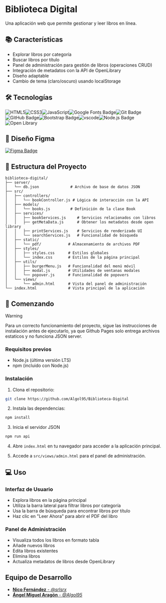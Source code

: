 # Biblioteca Digital

Una aplicación web que permite gestionar y leer libros en línea.

## 📚 Características

- Explorar libros por categoría
- Buscar libros por título
- Panel de administración para gestión de libros (operaciones CRUD)
- Integración de metadatos con la API de OpenLibrary
- Diseño adaptable
- Cambio de tema (claro/oscuro) usando localStorage

## 🛠️ Tecnologías

![HTML5](https://img.shields.io/badge/HTML5-E34F26?style=for-the-badge&logo=html5&logoColor=white)![CSS3](https://img.shields.io/badge/CSS3-1572B6?style=for-the-badge&logo=css3&logoColor=white)![JavaScript](https://img.shields.io/badge/JavaScript-F7DF1E?style=for-the-badge&logo=javascript&logoColor=black)![Google Fonts Badge](https://img.shields.io/badge/Google%20Fonts-4285F4?logo=googlefonts&logoColor=fff&style=for-the-badge)![Git Badge](https://img.shields.io/badge/Git-F05032?logo=git&logoColor=fff&style=for-the-badge)![GitHub Badge](https://img.shields.io/badge/GitHub-181717?logo=github&logoColor=fff&style=for-the-badge)![Bootstrap Badge](https://img.shields.io/badge/Bootstrap-7952B3?logo=bootstrap&logoColor=fff&style=for-the-badge)![vscode](https://img.shields.io/badge/vs%20code-0040a6?&logoColor=fff&style=for-the-badge&colorA=0040a6)![Node.js Badge](https://img.shields.io/badge/Node.js-5FA04E?logo=nodedotjs&logoColor=fff&style=for-the-badge)![Open Library](https://img.shields.io/badge/Open%20Library-e1dcc5?&logoColor=fff&style=for-the-badge&colorA=87f6ff)

## 🎨 Diseño Figma

[![Figma Badge](https://img.shields.io/badge/Figma-F24E1E?logo=figma&logoColor=fff&style=for-the-badge)](https://www.figma.com/proto/OKQ1DAllYB1Az4dns2CHrc/MyLibrary?node-id=2-3&p=f&t=xodwXS5V0VafB8LB-1&scaling=min-zoom&content-scaling=fixed&page-id=0%3A1)

## 📁 Estructura del Proyecto
```
biblioteca-digital/
├── server/
│   └── db.json              # Archivo de base de datos JSON
├── src/
│   ├── controllers/
│   │   └── bookController.js # Lógica de interacción con la API
│   ├── models/
│   │   └── books.js         # Definición de la clase Book
│   ├── services/
│   │   ├── bookServices.js     # Servicios relacionados con libros
│   │   ├── getMetaData.js      # Obtener los metadatos desde open library
│   │   ├── printServices.js    # Servicios de renderizado UI
│   │   └── searchServices.js   # Funcionalidad de búsqueda
│   ├── static/
│   │   └── pdf/            # Almacenamiento de archivos PDF
│   ├── styles/
│   │   ├── styles.css      # Estilos globales
│   │   └── index.css       # Estilos de la página principal
│   ├── utils/
│   │   ├── burgerMenu.js   # Funcionalidad del menú móvil
│   │   ├── modal.js        # Utilidades de ventanas modales
│   │   └── popover.js      # Funcionalidad de popovers
│   └── views/
│       └── admin.html      # Vista del panel de administración
└── index.html              # Vista principal de la aplicación
```

## 🚀 Comenzando

> [!WARNING]
> Para un correcto funcionamiento del proyecto, sigue las instrucciones de instalación antes de ejecutarlo, ya que Github Pages solo entrega archivos estaticos y no funciona JSON server.

### Requisitos previos

- Node.js (última versión LTS)
- npm (incluido con Node.js)

### Instalación

1. Clona el repositorio:
```bash
git clone https://github.com/Algol95/Biblioteca-Digital
```

2. Instala las dependencias:
```bash
npm install
```

3. Inicia el servidor JSON
```bash
npm run api
```

4. Abre `index.html` en tu navegador para acceder a la aplicación principal.

5. Accede a `src/views/admin.html` para el panel de administración.

## 💻 Uso
### Interfaz de Usuario
- Explora libros en la página principal
- Utiliza la barra lateral para filtrar libros por categoría
- Usa la barra de búsqueda para encontrar libros por título
- Haz clic en "Leer Ahora" para abrir el PDF del libro

### Panel de Administración
- Visualiza todos los libros en formato tabla
- Añade nuevos libros
- Edita libros existentes
- Elimina libros
- Actualiza metadatos de libros desde OpenLibrary

## Equipo de Desarrollo

- [**Nico Fernández** - *@srlsrx*](https://github.com/srlsrx)
- [**Ángel Miguel Aragón** - *@Algol95*](https://github.com/Algol95)